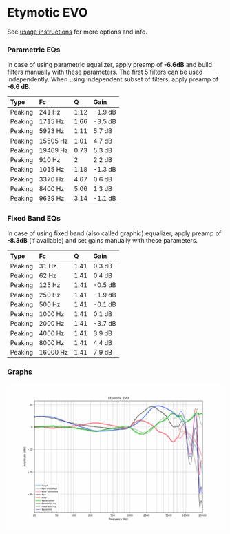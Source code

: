 # Etymotic EVO
See [usage instructions](https://github.com/jaakkopasanen/AutoEq#usage) for more options and info.

### Parametric EQs
In case of using parametric equalizer, apply preamp of **-6.6dB** and build filters manually
with these parameters. The first 5 filters can be used independently.
When using independent subset of filters, apply preamp of **-6.6 dB**.

| Type    | Fc       |    Q | Gain    |
|:--------|:---------|:-----|:--------|
| Peaking | 241 Hz   | 1.12 | -1.9 dB |
| Peaking | 1715 Hz  | 1.66 | -3.5 dB |
| Peaking | 5923 Hz  | 1.11 | 5.7 dB  |
| Peaking | 15505 Hz | 1.01 | 4.7 dB  |
| Peaking | 19469 Hz | 0.73 | 5.3 dB  |
| Peaking | 910 Hz   | 2    | 2.2 dB  |
| Peaking | 1015 Hz  | 1.18 | -1.3 dB |
| Peaking | 3370 Hz  | 4.67 | 0.6 dB  |
| Peaking | 8400 Hz  | 5.06 | 1.3 dB  |
| Peaking | 9639 Hz  | 3.14 | -1.1 dB |

### Fixed Band EQs
In case of using fixed band (also called graphic) equalizer, apply preamp of **-8.3dB**
(if available) and set gains manually with these parameters.

| Type    | Fc       |    Q | Gain    |
|:--------|:---------|:-----|:--------|
| Peaking | 31 Hz    | 1.41 | 0.3 dB  |
| Peaking | 62 Hz    | 1.41 | 0.4 dB  |
| Peaking | 125 Hz   | 1.41 | -0.5 dB |
| Peaking | 250 Hz   | 1.41 | -1.9 dB |
| Peaking | 500 Hz   | 1.41 | -0.1 dB |
| Peaking | 1000 Hz  | 1.41 | 0.1 dB  |
| Peaking | 2000 Hz  | 1.41 | -3.7 dB |
| Peaking | 4000 Hz  | 1.41 | 3.9 dB  |
| Peaking | 8000 Hz  | 1.41 | 4.4 dB  |
| Peaking | 16000 Hz | 1.41 | 7.9 dB  |

### Graphs
![](./Etymotic%20EVO.png)